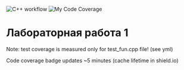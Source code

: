 ![C++ workflow](https://github.com/Wild-tapo4ek/Algorim_paral/actions/workflows/c-cpp.yml/badge.svg)
![My Code Coverage](https://img.shields.io/endpoint?url=https://gist.githubusercontent.com/imitrichev/25038fb53c9796ef9018d44ca597f1fd/raw/Training_2022_main.json)
# Лабораторная работа 1
Note: test coverage is measured only for test_fun.cpp file! (see yml)

Code coverage badge updates ~5 minutes (cache lifetime in shield.io)
